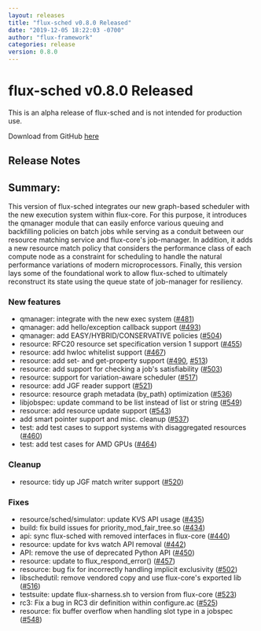 ```yaml
---
layout: releases
title: "flux-sched v0.8.0 Released"
date: "2019-12-05 18:22:03 -0700"
author: "flux-framework"
categories: release
version: 0.8.0
---
```


# flux-sched v0.8.0 Released

<div class="note warning">
This is an alpha release of flux-sched and is not intended for production use.
</div>

Download from GitHub [here](https://github.com/flux-framework/flux-sched/releases/tag/v0.8.0)

## Release Notes

## Summary:
This version of flux-sched integrates our new graph-based
scheduler with the new execution system within flux-core.
For this purpose, it introduces the qmanager module that
can easily enforce various queuing and backfilling policies
on batch jobs while serving as a conduit between our resource
matching service and flux-core's job-manager. In addition,
it adds a new resource match policy that considers
the performance class of each compute node as a constraint
for scheduling to handle the natural performance variations
of modern microprocessors. Finally, this version lays some
of the foundational work to allow flux-sched to ultimately
reconstruct its state using the queue state of job-manager
for resiliency. 

### New features
 * qmanager: integrate with the new exec system ([#481](https://github.com/flux-framework/flux-sched/pull/481))
 * qmanager: add hello/exception callback support ([#493](https://github.com/flux-framework/flux-sched/pull/493))
 * qmanager: add EASY/HYBRID/CONSERVATIVE policies ([#504](https://github.com/flux-framework/flux-sched/pull/504))
 * resource: RFC20 resource set specification version 1 support ([#455](https://github.com/flux-framework/flux-sched/pull/455))
 * resource: add hwloc whitelist support ([#467](https://github.com/flux-framework/flux-sched/pull/467))
 * resource: add set- and get-property support ([#490](https://github.com/flux-framework/flux-sched/pull/490), [#513](https://github.com/flux-framework/flux-sched/pull/513))
 * resource: add support for checking a job's satisfiability ([#503](https://github.com/flux-framework/flux-sched/pull/503))
 * resource: support for variation-aware scheduler ([#517](https://github.com/flux-framework/flux-sched/pull/517))
 * resource: add JGF reader support ([#521](https://github.com/flux-framework/flux-sched/pull/521))
 * resource: resource graph metadata (by_path) optimization ([#536](https://github.com/flux-framework/flux-sched/pull/536))
 * libjobspec: update command to be list instead of list or string ([#549](https://github.com/flux-framework/flux-sched/pull/549))
 * resource: add resource update support ([#543](https://github.com/flux-framework/flux-sched/pull/543))
 * add smart pointer support and misc. cleanup ([#537](https://github.com/flux-framework/flux-sched/pull/537))
 * test: add test cases to support systems with disaggregated resources ([#460](https://github.com/flux-framework/flux-sched/pull/460))
 * test: add test cases for AMD GPUs ([#464](https://github.com/flux-framework/flux-sched/pull/464))

### Cleanup
 * resource: tidy up JGF match writer support ([#520](https://github.com/flux-framework/flux-sched/pull/520))

### Fixes
 * resource/sched/simulator: update KVS API usage ([#435](https://github.com/flux-framework/flux-sched/pull/435))
 * build: fix build issues for priority_mod_fair_tree.so ([#434](https://github.com/flux-framework/flux-sched/pull/434))
 * api: sync flux-sched with removed interfaces in flux-core ([#440](https://github.com/flux-framework/flux-sched/pull/440))
 * resource: update for kvs watch API removal ([#442](https://github.com/flux-framework/flux-sched/pull/442))
 * API: remove the use of deprecated Python API ([#450](https://github.com/flux-framework/flux-sched/pull/450))
 * resource: update to flux_respond_error() ([#457](https://github.com/flux-framework/flux-sched/pull/457))
 * resource: bug fix for incorrectly handling implicit exclusivity ([#502](https://github.com/flux-framework/flux-sched/pull/502))
 * libschedutil: remove vendored copy and use flux-core's exported lib ([#516](https://github.com/flux-framework/flux-sched/pull/516))
 * testsuite: update flux-sharness.sh to version from flux-core ([#523](https://github.com/flux-framework/flux-sched/pull/523))
 * rc3: Fix a bug in RC3 dir definition within configure.ac ([#525](https://github.com/flux-framework/flux-sched/pull/525))
 * resource: fix buffer overflow when handling slot type in a jobspec ([#548](https://github.com/flux-framework/flux-sched/pull/548))
